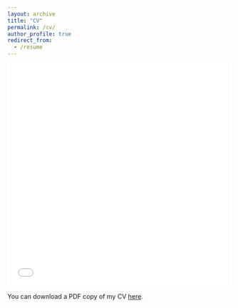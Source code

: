 ```yaml
---
layout: archive
title: "CV"
permalink: /cv/
author_profile: true
redirect_from:
  - /resume
---
```


<iframe src="/files/pdf/miles_cv_full_2023oct.pdf" width="100%" height="500" frameborder="no" border="0" marginwidth="0" marginheight="0"></iframe>

You can download a PDF copy of my CV [here](/files/pdf/miles_cv_full_2023oct.pdf).
